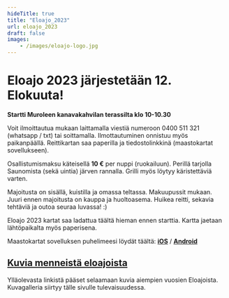 ```yaml
---
hideTitle: true
title: "Eloajo_2023"
url: eloajo_2023
draft: false
images:
    - /images/eloajo-logo.jpg
---
```


# Eloajo 2023 järjestetään 12. Elokuuta!

**Startti Muroleen kanavakahvilan terassilta klo 10-10.30**

Voit ilmoittautua mukaan laittamalla viestiä numeroon 0400 511 321 (whatsapp / txt) tai soittamalla. Ilmottautuminen onnistuu myös paikanpäällä. Reittikartan saa paperilla ja tiedostolinkkinä (maastokartat sovellukseen).

Osallistumismaksu käteisellä **10 €** per nuppi (ruokailuun). Perillä tarjolla Saunomista (sekä uintia) järven rannalla. Grilli myös löytyy käristettäviä varten.

Majoitusta on sisällä, kuistilla ja omassa teltassa. Makuupussit mukaan. Juuri ennen majoitusta on kauppa ja huoltoasema. Huikea reitti, sekavia tehtäviä ja outoa seuraa luvassa! :)

Eloajo 2023 kartat saa ladattua täältä hieman ennen starttia. Kartta jaetaan lähtöpaikalta myös paperisena.

Maastokartat sovelluksen puhelimeesi löydät täältä: **[iOS](https://apps.apple.com/fi/app/karttaselain-maastokartta/id366054373)** / **[Android](https://play.google.com/store/apps/details?id=com.swampsend.maastokartat)**

## **[Kuvia menneistä eloajoista](https://photos.google.com/share/AF1QipP6qgHgricd6BB3yYS_NbBRUUL8NtWyUTs2cxvBZ4-V69JutbDUHpwxLtUVTon3cg?key=SndiYjZSeWpBYlROOFNkRHMtdEpCVGpNam8yUW9B)**

Ylläolevasta linkistä pääset selaamaan kuvia aiempien vuosien Eloajoista. Kuvagalleria siirtyy tälle sivulle tulevaisuudessa.
